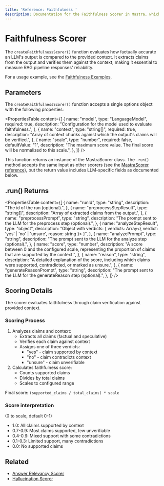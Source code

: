 ```yaml
---
title: 'Reference: Faithfulness '
description: Documentation for the Faithfulness Scorer in Mastra, which evaluates the factual accuracy of LLM outputs compared to the provided context.
---
```


# Faithfulness Scorer

The `createFaithfulnessScorer()` function evaluates how factually accurate an LLM's output is compared to the provided context. It extracts claims from the output and verifies them against the context, making it essential to measure RAG pipeline responses' reliability.

For a usage example, see the [Faithfulness Examples](/docs/examples/scorers/faithfulness).

## Parameters

The `createFaithfulnessScorer()` function accepts a single options object with the following properties:

<PropertiesTable
content={[
{
name: "model",
type: "LanguageModel",
required: true,
description: "Configuration for the model used to evaluate faithfulness.",
},
{
name: "context",
type: "string[]",
required: true,
description: "Array of context chunks against which the output's claims will be verified.",
},
{
name: "scale",
type: "number",
required: false,
defaultValue: "1",
description: "The maximum score value. The final score will be normalized to this scale.",
},
]}
/>

This function returns an instance of the MastraScorer class. The `.run()` method accepts the same input as other scorers (see the [MastraScorer reference](./mastra-scorer)), but the return value includes LLM-specific fields as documented below.

## .run() Returns

<PropertiesTable
content={[
{
name: "runId",
type: "string",
description: "The id of the run (optional).",
},
{
name: "preprocessStepResult",
type: "string[]",
description: "Array of extracted claims from the output.",
},
{
name: "preprocessPrompt",
type: "string",
description: "The prompt sent to the LLM for the preprocess step (optional).",
},
{
name: "analyzeStepResult",
type: "object",
description: "Object with verdicts: { verdicts: Array<{ verdict: 'yes' | 'no' | 'unsure', reason: string }> }",
},
{
name: "analyzePrompt",
type: "string",
description: "The prompt sent to the LLM for the analyze step (optional).",
},
{
name: "score",
type: "number",
description: "A score between 0 and the configured scale, representing the proportion of claims that are supported by the context.",
},
{
name: "reason",
type: "string",
description: "A detailed explanation of the score, including which claims were supported, contradicted, or marked as unsure.",
},
{
name: "generateReasonPrompt",
type: "string",
description: "The prompt sent to the LLM for the generateReason step (optional).",
},
]}
/>

## Scoring Details

The scorer evaluates faithfulness through claim verification against provided context.

### Scoring Process

1. Analyzes claims and context:
   - Extracts all claims (factual and speculative)
   - Verifies each claim against context
   - Assigns one of three verdicts:
     - "yes" - claim supported by context
     - "no" - claim contradicts context
     - "unsure" - claim unverifiable
2. Calculates faithfulness score:
   - Counts supported claims
   - Divides by total claims
   - Scales to configured range

Final score: `(supported_claims / total_claims) * scale`

### Score interpretation

(0 to scale, default 0-1)

- 1.0: All claims supported by context
- 0.7-0.9: Most claims supported, few unverifiable
- 0.4-0.6: Mixed support with some contradictions
- 0.1-0.3: Limited support, many contradictions
- 0.0: No supported claims

## Related

- [Answer Relevancy Scorer](./answer-relevancy)
- [Hallucination Scorer](./hallucination)

